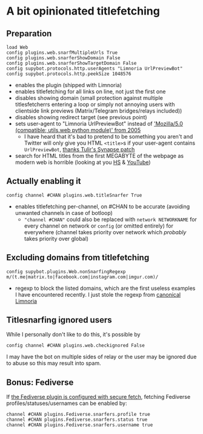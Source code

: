 # A bit opinionated titlefetching

## Preparation

```
load Web
config plugins.web.snarfMultipleUrls True
config plugins.web.snarferShowDomain False
config plugins.web.snarferShowTargetDomain False
config supybot.protocols.http.userAgents "Limnoria UrlPreviewBot"
config supybot.protocols.http.peekSize 1048576
```

* enables the plugin (shipped with Limnoria)
* enables titlefetching for all links on line, not just the first one
* disables showing domain (small protection against multiple titlesfetcherrs
  entering a loop or simply not annoying users with clientside link previews
  (Matrix/Telegram bridges/relays included))
* disables showing redirect target (see previous point)
* sets user-agent to "Limnoria UrlPreviewBot" instead of ['Mozilla/5.0 (compatible; utils.web python module)' from 2005](https://github.com/ProgVal/Limnoria/blame/2990fcd302afdc6a3b741594017c3959fd5da2fd/src/utils/web.py#L120)
  * I have heard that it's bad to pretend to be something you aren't and
    Twitter will only give you HTML `<title>`s if your user-agent contains
    `UrlPreviewBot`, [thanks Tulir's Synapse patch](https://mau.dev/maunium/synapse/-/commit/55d926999cffee893cb4951890a33985beaf70ba)
* search for HTML titles from the first MEGABYTE of the webpage as modern
  web is horrible (looking at you [HS](https://hs.fi) & [YouTube](https://youtube.com))

## Actually enabling it

```
config channel #CHAN plugins.web.titleSnarfer True
```

* enables titlefetching per-channel, on #CHAN to be accurate
  (avoiding unwanted channels in case of botloop)
  * `"channel #CHAN"` could also be replaced with `network NETWORKNAME` for
    every channel on network or `config` (or omitted entirely) for
    everywhere (channel takes priority over network which *probably* takes
    priority over global)

## Excluding domains from titlefetching

```
config supybot.plugins.Web.nonSnarfingRegexp m/(t.me|matrix.to|facebook.com|instagram.com|imgur.com)/
```

* regexp to block the listed domains, which are the first useless
  examples I have encountered recently. I just stole the regexp from
  [canonical Limnoria](https://github.com/ProgVal/Limnoria/wiki/Canonical-%23limnoria-doc)

## Titlesnarfing ignored users

While I personally don't like to do this, it's possible by

```
config channel #CHAN plugins.web.checkignored False
```

I may have the bot on multiple sides of relay or the user may be ignored due
to abuse so this may result into spam.

## Bonus: Fediverse

If [the Fediverse plugin is configured with secure fetch](https://github.com/progval/Limnoria/tree/master/plugins/Fediverse),
fetching Fediverse profiles/statuses/usernames can be enabled by:

```
channel #CHAN plugins.Fediverse.snarfers.profile true
channel #CHAN plugins.Fediverse.snarfers.status true
channel #CHAN plugins.Fediverse.snarfers.username true
```
